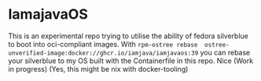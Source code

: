 # IamajavaOS

This is an experimental repo trying to utilise the ability of fedora silverblue  to boot into oci-compliant images. 
With `rpm-ostree rebase  ostree-unverified-image:docker://ghcr.io/iamjava/iamjavaos:39` you can rebase your silverblue to my OS built with the Containerfile in this repo.
Nice 
(Work in progress) (Yes, this might be nix with docker-tooling)
